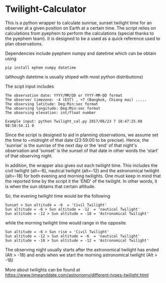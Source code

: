 # Twilight-Calculator


This is a python wrapper to calculate sunrise, sunset twilight time for an observer at a given position on Earth at a certain time. The script relies on calculations from pyephem to perform the calculations (special thanks to the pyephem team). It is designed to be a used as a quick reference used to plan observations. 

Dependencies include  pyephem numpy and datetime which can be obtain using
	
	pip install ephem numpy datetime
	
(although datetime is usually shiped with most python distributions)

The scipt input includes
	
	The observation date: YYYY/MM/DD or YYYY-MM-DD format
	The observer timezone: -4 (EST) , +7 (Bangkok, Chiang mai) .....
	The observing latitude: Deg:Min:sec format
	The observing longitude: Deg:Min:sec format
	The observing elevation: int/float number
	
	Example input: python Twilight_cal.py 2017/06/23 7 18:47:25.08  98:58:54.11 0


Since the script is designed to aid in planning observations, we assume set the time to ~midnight of that date (23:59:00 to be precise).
Hence, the 'sunrise' is the sunrise of the next day or the 'end' of that night's observation and 'sunset' is the sunset of that date in other words the 'start' of that observing night.

In addition, the wrapper also gives out each twilight time. This includes the civil twilight (alt=-6), nautical twilight (alt=-12) and the astronomical twilight (alt=-18) for both evening and morning twilights. One must keep in mind that the reported time by the script it the 'END' of the twilight. In other words, it is when the sun obtains that certain altitude. 

So, the evening twilight time would be the following

	Sunset > Sun altitude = -6  = 'Civil Twilight'
	Sun altitude = -6 > Sun altitude = -12  = 'nautical Twilight'
	Sun altitude = -12 > Sun altitude = -18 = 'Astronomical Twilight'
	
while the morning twilight time would range in the opposite.


	Sun altitude = -6 > Sun rise = 'Civil Twilight'
	Sun altitude = -12 > Sun altitude = -6  = 'nautical Twilight'
	Sun altitude = -18 > Sun altitude = -12 = 'Astronomical Twilight'
	
The observing night usually starts after the astronomical twilight has ended (Alt > -18) and ends when we start the morning astronomical twilight (Alt > -18)

More about twilights can be found at https://www.timeanddate.com/astronomy/different-types-twilight.html



